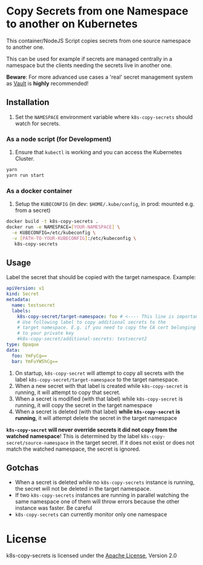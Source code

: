 # Copy Secrets from one Namespace to another on Kubernetes

This container/NodeJS Script copies secrets from one source namespace
to another one.

This can be used for example if secrets are managed centrally in a
namespace but the clients needing the secrets live in another one.

**Beware**: For more advanced use cases a 'real' secret management
system as [Vault](https://www.vaultproject.io/) is **highly**
recommended!

## Installation

1. Set the `NAMESPACE` environment variable where `k8s-copy-secrets`
   should watch for secrets.

### As a node script (for Development)

1. Ensure that `kubectl` is working and you can access the Kubernetes Cluster.

```sh
yarn
yarn run start
```

### As a docker container

1. Setup the `KUBECONFIG` (in dev: `$HOME/.kube/config`, in prod:
   mounted e.g. from a secret)

```sh
docker build -t k8s-copy-secrets .
docker run -e NAMESPACE=[YOUR-NAMESPACE] \
  -e KUBECONFIG=/etc/kubeconfig \
  -v [PATH-TO-YOUR-KUBECONFIG]:/etc/kubeconfig \
   k8s-copy-secrets
```

## Usage

Label the secret that should be copied with the target
namespace. Example:

```yaml
apiVersion: v1
kind: Secret
metadata:
  name: testsecret
  labels:
    k8s-copy-secret/target-namespace: foo # <---- This line is important
    # Use following label to copy additional secrets to the
    # target namespace. E.g. if you need to copy the CA cert belonging
    # to your private key
    #k8s-copy-secret/additional-secrets: testsecret2
type: Opaque
data:
  foo: YmFyCg==
  bar: YmFuYW5hCg==
```

1. On startup, `k8s-copy-secret` will attempt to copy all secrets with the
   label
   `k8s-copy-secret/target-namespace` to the target namespace.
2. When a new secret with that label is created while
   `k8s-copy-secret` is running, it will attempt to copy that secret.
3. When a secret is modified (with that label) while
   `k8s-copy-secret` is running, it will copy the secret in the target
   namespace
4. When a secret is deleted (with that label) **while
   `k8s-copy-secret` is running**, it will attempt delete the secret
   in the target namespace

**`k8s-copy-secret` will never override secrets it did not copy from the watched namespace**!
This is determined by the label
`k8s-copy-secret/source-namespace` in the target secret. If it does
not exist or does not match the watched namespace, the secret is ignored.

## Gotchas

* When a secret is deleted while no `k8s-copy-secrets` instance is
  running, the secret will not be deleted in the target namespace.
* If two `k8s-copy-secrets` instances are running in parallel watching
  the same namespace one of them will throw errors because the other
  instance was faster. Be careful
* `k8s-copy-secrets` can currently monitor only one namespace

# License

k8s-copy-secrets is licensed under the [Apache License](./LICENSE), Version 2.0
